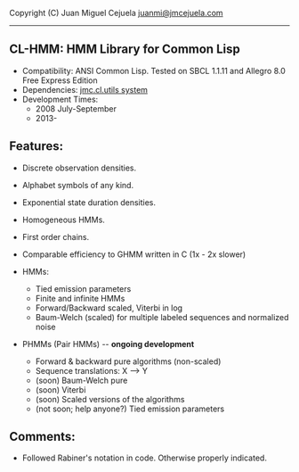 Copyright (C) Juan Miguel Cejuela <juanmi@jmcejuela.com>

--------------------------------------------------------------------------------
CL-HMM: HMM Library for Common Lisp
--------------------------------------------------------------------------------

* Compatibility: ANSI Common Lisp. Tested on SBCL 1.1.11 and Allegro 8.0 Free Express Edition
* Dependencies: [jmc.cl.utils system](https://github.com/jmcejuela/jmc.cl.utils)
* Development Times:
  * 2008 July-September
  * 2013-


Features:
--------------------------------------------------------------------------------

* Discrete observation densities.
* Alphabet symbols of any kind.
* Exponential state duration densities.
* Homogeneous HMMs.
* First order chains.
* Comparable efficiency to GHMM written in C (1x - 2x slower)
* HMMs:
  * Tied emission parameters
  * Finite and infinite HMMs
  * Forward/Backward scaled, Viterbi in log
  * Baum-Welch (scaled) for multiple labeled sequences and normalized noise

* PHMMs (Pair HMMs) -- **ongoing development**
  * Forward & backward pure algorithms (non-scaled)
  * Sequence translations: X --> Y
  * (soon) Baum-Welch pure
  * (soon) Viterbi
  * (soon) Scaled versions of the algorithms
  * (not soon; help anyone?) Tied emission parameters


Comments:
--------------------------------------------------------------------------------

- Followed Rabiner's notation in code. Otherwise properly indicated.
